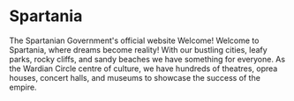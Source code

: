 # Spartania
The Spartanian Government's official website
Welcome!
Welcome to Spartania, where dreams become reality! With our bustling cities, leafy parks, rocky cliffs, and sandy beaches we have something for everyone. As the Wardian Circle centre of culture, we have hundreds of theatres, oprea houses, concert halls, and museums to showcase the success of the empire.
